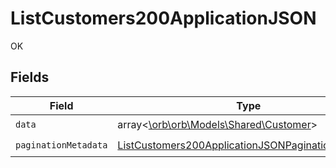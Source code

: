 # ListCustomers200ApplicationJSON

OK


## Fields

| Field                                                                                                                             | Type                                                                                                                              | Required                                                                                                                          | Description                                                                                                                       |
| --------------------------------------------------------------------------------------------------------------------------------- | --------------------------------------------------------------------------------------------------------------------------------- | --------------------------------------------------------------------------------------------------------------------------------- | --------------------------------------------------------------------------------------------------------------------------------- |
| `data`                                                                                                                            | array<[\orb\orb\Models\Shared\Customer](../../models/shared/Customer.md)>                                                         | :heavy_check_mark:                                                                                                                | N/A                                                                                                                               |
| `paginationMetadata`                                                                                                              | [ListCustomers200ApplicationJSONPaginationMetadata](../../models/operations/ListCustomers200ApplicationJSONPaginationMetadata.md) | :heavy_check_mark:                                                                                                                | N/A                                                                                                                               |